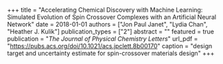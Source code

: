 +++
title = "Accelerating Chemical Discovery with Machine Learning: Simulated Evolution of Spin Crossover Complexes with an Artificial Neural Network"
date = 2018-01-01
authors = ["Jon Paul Janet", "Lydia Chan", "Heather J. Kulik"]
publication_types = ["2"]
abstract = ""
featured = true
publication = "*The Journal of Physical Chemistry Letters*"
url_pdf = "https://pubs.acs.org/doi/10.1021/acs.jpclett.8b00170"
caption = "design target and uncertainty estimate for spin-crossover materials design"
+++
